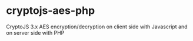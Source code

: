 cryptojs-aes-php
================

CryptoJS 3.x AES encryption/decryption on client side with Javascript and on server side with PHP
